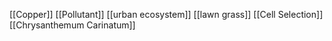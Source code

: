 [[Copper]]
[[Pollutant]]
[[urban ecosystem]]
[[lawn grass]]
[[Cell Selection]]
[[Chrysanthemum Carinatum]]
